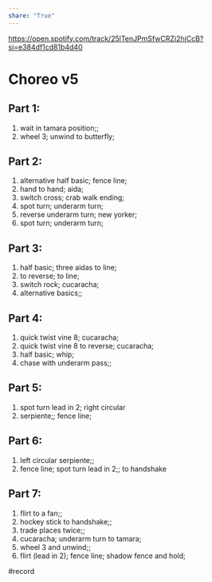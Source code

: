 ```yaml
---  
share: "True"  
---  
```

  
https://open.spotify.com/track/25lTenJPmSfwCRZi2hjCcB?si=e384df1cd81b4d40  
# Choreo v5  
## Part 1:   
1. wait in tamara position;;  
2. wheel 3; unwind to butterfly;  
## Part 2:  
1. alternative half basic; fence line;  
2. hand to hand; aida;  
3. switch cross; crab walk ending;  
4. spot turn; underarm turn;  
5. reverse underarm turn; new yorker;  
6. spot turn; underarm turn;  
## Part 3:  
1. half basic; three aidas to line;  
2. to reverse; to line;  
3. switch rock; cucaracha;  
4. alternative basics;;  
## Part 4:  
1. quick twist vine 8; cucaracha;  
2. quick twist vine 8 to reverse; cucaracha;  
3. half basic; whip;  
4. chase with underarm pass;;  
## Part 5:  
1. spot turn lead in 2; right circular   
2. serpiente;; fence line;  
## Part 6:  
1. left circular serpiente;;  
2. fence line; spot turn lead in 2;; to handshake  
## Part 7:  
1. flirt to a fan;;  
2. hockey stick to handshake;;  
3. trade places twice;;  
4. cucaracha; underarm turn to tamara;  
5. wheel 3 and unwind;;  
6. flirt (lead in 2); fence line; shadow fence and hold;   
  
#record 